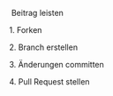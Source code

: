  Beitrag leisten



1\. Forken

2\. Branch erstellen

3\. Änderungen committen

4\. Pull Request stellen

